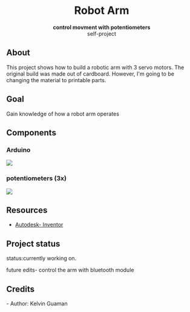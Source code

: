 
 <h1 align="center">Robot Arm</h1>
  <p align="center"><strong>control movment with potentiometers</strong>
   <br>self-project</p>

  <h2>About</h2>
  This project shows how to build a robotic arm with 3 servo motors. The original build was made out of cardboard. However, I'm going to be changing the material to printable parts.
  
   
<h2>Goal</h2>
Gain knowledge of how a robot arm operates
<h2>Components</h2>

  <h3>Arduino</h3>
    <img src="https://user-images.githubusercontent.com/80166775/110216195-b6ed1500-7e7b-11eb-8f5b-3a47efa29033.jpg"></div>

  <h3>potentiometers (3x) </h3>
    <img src="https://user-images.githubusercontent.com/80166775/110216216-e0a63c00-7e7b-11eb-9adf-3578d409f8a1.jpg"></div>
    
<h2>Resources</h2>
<ul>
  <li><a href="https://www.autodesk.com/" target="_blank">Autodesk- Inventor</a></li>
</ul>  

<h2>Project status</h2>
 status:currently working on.
<p> future edits- control the arm with bluetooth module</p>

<h2>Credits</h2>
- Author: Kelvin Guaman

